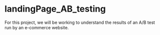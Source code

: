 # landingPage_AB_testing
For this project, we will be working to understand the results of an A/B test run by an e-commerce website.
